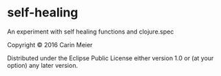 # self-healing

An experiment with self healing functions and clojure.spec


Copyright © 2016 Carin Meier

Distributed under the Eclipse Public License either version 1.0 or (at
your option) any later version.
